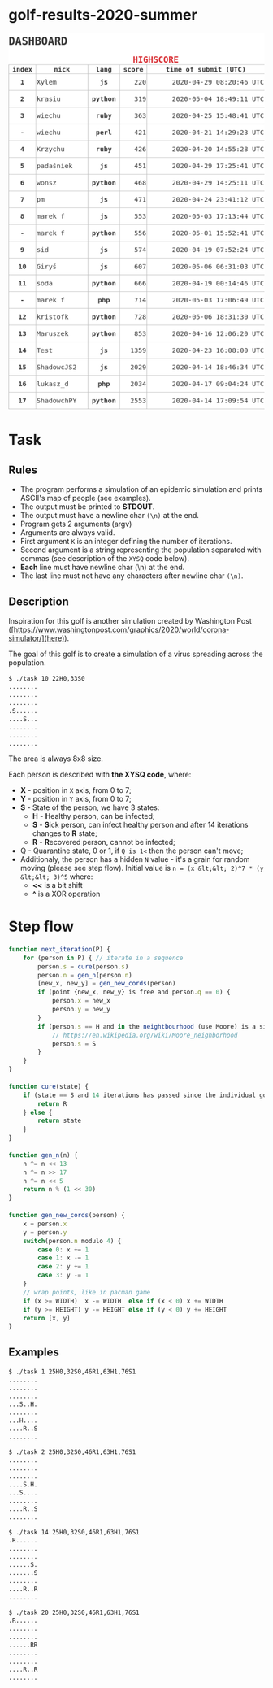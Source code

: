 # golf-results-2020-summer

![highscore.png](highscore.png)

# Task

## Rules
* The program performs a simulation of an epidemic simulation and prints ASCII's map of people (see examples).
* The output must be printed to **STDOUT**.
* The output must have a newline char `(\n)` at the end.
* Program gets 2 arguments (argv)
* Arguments are always valid.
* First argument `K` is an integer defining the number of iterations.
* Second argument is a string representing the population separated with commas (see description of the `XYSQ` code below).
* **Each** line must have newline char (\n) at the end.
* The last line must not have any characters after newline char `(\n)`.

## Description

Inspiration for this golf is another simulation created by Washington Post
([https://www.washingtonpost.com/graphics/2020/world/corona-simulator/](here)).

The goal of this golf is to create a simulation of a virus spreading across the population.

```
$ ./task 10 22H0,33S0
........
........
........
.S......
....S...
........
........
........
```

The area is always 8x8 size.

Each person is described with <strong>the XYSQ code</strong>, where:

* **X** - position in `X` axis, from 0 to 7;
* **Y** - position in `Y` axis, from 0 to 7;
* **S** - State of the person, we have 3 states:
  * **H** - **H**ealthy person, can be infected;
  * **S** - **S**ick person, can infect healthy person and after 14 iterations changes to **R** state;
  * **R** - **R**ecovered person, cannot be infected;
* Q - Quarantine state, 0 or 1, if `Q is 1<` then the person can't move;
* Additionaly, the person has a hidden `N` value - it's a grain for random moving (please see step flow). Initial value is
        ```
            n = (x &lt;&lt; 2)^7 * (y &lt;&lt; 3)^5
        ``` 
where:
  * **<<** is a bit shift
  * **^** is a XOR operation

# Step flow
```js
function next_iteration(P) {
    for (person in P) { // iterate in a sequence
        person.s = cure(person.s)
        person.n = gen_n(person.n)
        [new_x, new_y] = gen_new_cords(person)
        if (point {new_x, new_y} is free and person.q == 0) { 
            person.x = new_x
            person.y = new_y
        }
        if (person.s == H and in the neightbourhood (use Moore) is a sick individual) {
            // https://en.wikipedia.org/wiki/Moore_neighborhood
            person.s = S
        }
    }
}

function cure(state) {
    if (state == S and 14 iterations has passed since the individual got sick) {
        return R
    } else {
        return state
    }
}

function gen_n(n) {
    n ^= n << 13
    n ^= n >> 17
    n ^= n << 5
    return n % (1 << 30)
}

function gen_new_cords(person) {
    x = person.x
    y = person.y
    switch(person.n modulo 4) {
        case 0: x += 1
        case 1: x -= 1
        case 2: y += 1
        case 3: y -= 1
    }
    // wrap points, like in pacman game
    if (x >= WIDTH)  x -= WIDTH  else if (x < 0) x += WIDTH
    if (y >= HEIGHT) y -= HEIGHT else if (y < 0) y += HEIGHT
    return [x, y]
}

```

## Examples

```
$ ./task 1 25H0,32S0,46R1,63H1,76S1
........
........
........
...S..H.
........
...H....
....R..S
........
```

```
$ ./task 2 25H0,32S0,46R1,63H1,76S1
........
........
........
....S.H.
...S....
........
....R..S
........
```

```
$ ./task 14 25H0,32S0,46R1,63H1,76S1
.R......
........
........
......S.
.......S
........
....R..R
........
```

```
$ ./task 20 25H0,32S0,46R1,63H1,76S1
.R......
........
........
......RR
........
........
....R..R
........
```
